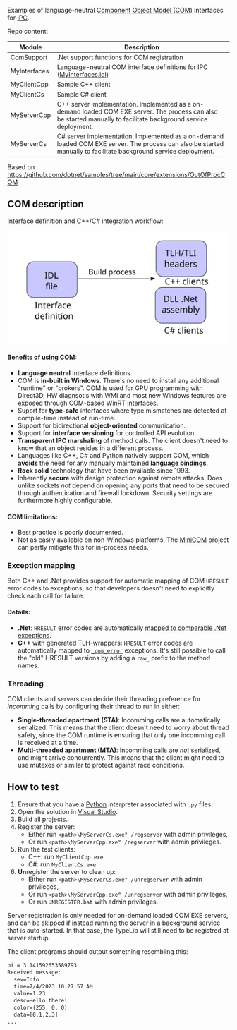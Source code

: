 Examples of language-neutral [Component Object Model (COM)](https://learn.microsoft.com/en-us/windows/win32/com/the-component-object-model) interfaces for [IPC](https://en.wikipedia.org/wiki/Inter-process_communication).

Repo content:

| Module       | Description                                 |
|--------------|---------------------------------------------|
| ComSupport   | .Net support functions for COM registration |
| MyInterfaces | Language-neutral COM interface definitions for IPC ([MyInterfaces.idl](MyInterfaces/MyInterfaces.idl)) |
| MyClientCpp  | Sample C++ client |
| MyClientCs   | Sample C# client |
| MyServerCpp  | C++ server implementation. Implemented as a on-demand loaded COM EXE server. The process can also be started manually to facilitate background service deployment. |
| MyServerCs   | C# server implementation. Implemented as a on-demand loaded COM EXE server. The process can also be started manually to facilitate background service deployment. |

Based on https://github.com/dotnet/samples/tree/main/core/extensions/OutOfProcCOM


## COM description

Interface definition and C++/C# integration workflow:

![Interface Integration](InterfaceIntegration.svg)


#### Benefits of using COM:
* **Language neutral** interface definitions.
* COM is **in-built in Windows**. There's no need to install any additional "runtime" or "brokers". COM is used for GPU programming with Direct3D, HW diagnsotis with WMI and most new Windows features are exposed through COM-based [WinRT](https://github.com/microsoft/xlang) interfaces.
* Suport for **type-safe** interfaces where type mismatches are detected at compile-time instead of run-time.
* Support for bidirectional **object-oriented** communication.
* Support for **interface versioning** for controlled API evolution.
* **Transparent IPC marshaling** of method calls. The client doesn't need to know that an object resides in a different process.
* Languages like C++, C# and Python natively support COM, which **avoids** the need for any manually maintained **language bindings**.
* **Rock solid** technology that have been available since 1993.
* Inherently **secure** with design protection against remote attacks. Does unlike sockets _not_ depend on opening any ports that need to be secured through authentication and firewall lockdown. Security settings are furthermore highly configurable.

#### COM limitations:
* Best practice is poorly documented.
* Not as easily available on non-Windows platforms. The [MiniCOM](https://github.com/forderud/MiniCOM) project can partly mitigate this for in-process needs.

### Exception mapping
Both C++ and .Net provides support for automatic mapping of COM `HRESULT` error codes to exceptions, so that developers doesn't need to explicitly check each call for failure.

#### Details:
* **.Net**: `HRESULT` error codes are automatically [mapped to comparable .Net exceptions](https://learn.microsoft.com/en-us/dotnet/framework/interop/how-to-map-hresults-and-exceptions).
* **C++** with generated TLH-wrappers: `HRESULT` error codes are automatically mapped to [`_com_error`](https://learn.microsoft.com/en-us/cpp/cpp/com-error-class) exceptions. It's still possible to call the "old" HRESULT versions by adding a `raw_` prefix to the method names.

### Threading
COM clients and servers can decide their threading preference for _incomming_ calls by configuring their thread to run in either:
* **Single-threaded apartment (STA)**: Incomming calls are automatically serialized. This means that the client doesn't need to worry about thread safety, since the COM runtime is ensuring that only one incomming call is received at a time.
* **Multi-threaded apartment (MTA)**: Incomming calls are _not_ serialized, and might arrive concurrently. This means that the client might need to use mutexes or similar to protect against race conditions.

## How to test
1. Ensure that you have a [Python](https://www.python.org/) interpreter associated with `.py` files.
1. Open the solution in [Visual Studio](https://visualstudio.microsoft.com/).
1. Build all projects.
1. Register the server:
    * Either run `<path>\MyServerCs.exe" /regserver`  with admin privileges,
    * Or run `<path>\MyServerCpp.exe" /regserver`  with admin privileges.
1. Run the test clients:
    * C++: run `MyClientCpp.exe`
    * C#: run `MyClientCs.exe`
1. **Un**register the server to clean up:
    * Either run `<path>\MyServerCs.exe" /unregserver` with admin privileges,
    * Or run `<path>\MyServerCpp.exe" /unregserver`  with admin privileges,
    * Or run `UNREGISTER.bat` with admin privileges.

Server registration is only needed for on-demand loaded COM EXE servers, and can be skipped if instead running the server in a background service that is auto-started. In that case, the TypeLib will still need to be registred at server startup.

The client programs should output something resembling this:
```
pi = 3.141592653589793
Received message:
  sev=Info
  time=7/4/2023 10:27:57 AM
  value=1.23
  desc=Hello there!
  color=(255, 0, 0)
  data=[0,1,2,3]
...
```

